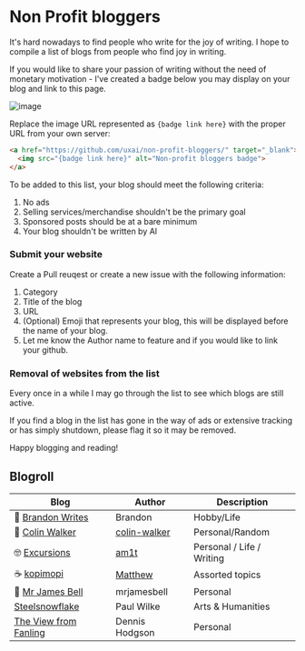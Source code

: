 # Non Profit bloggers
It's hard nowadays to find people who write for the joy of writing. I hope to compile a list of blogs from people who find joy in writing.

If you would like to share your passion of writing without the need of monetary motivation - I've created a badge below you may display on your blog and link to this page.

![image](https://raw.githubusercontent.com/uxai/non-profit-bloggers/main/nonprofit-blogger-badge.svg)

Replace the image URL represented as `{badge link here}` with the proper URL from your own server:

```html
<a href="https://github.com/uxai/non-profit-bloggers/" target="_blank">
  <img src="{badge link here}" alt="Non-profit bloggers badge">
</a>
```

To be added to this list, your blog should meet the following criteria: 
1. No ads
2. Selling services/merchandise shouldn't be the primary goal
3. Sponsored posts should be at a bare minimum
4. Your blog shouldn't be written by AI

### Submit your website
Create a Pull reuqest or create a new issue with the following information:
1. Category
2. Title of the blog
3. URL
4. (Optional) Emoji that represents your blog, this will be displayed before the name of your blog.
5. Let me know the Author name to feature and if you would like to link your github.

### Removal of websites from the list
Every once in a while I may go through the list to see which blogs are still active.

If you find a blog in the list has gone in the way of ads or extensive tracking or has simply shutdown, please flag it so it may be removed.

Happy blogging and reading!

## Blogroll

| Blog        | Author      | Description |
| ----------- | ----------- | ----------- |
| 🖖 [Brandon Writes](https://www.brandonwrites.xyz)      | Brandon     | Hobby/Life
| 🤔 [Colin Walker](https://colinwalker.blog)   | [colin-walker](https://github.com/colin-walker)       | Personal/Random
| 🤓 [Excursions](https://amitgawande.com)   | [am1t](https://github.com/am1t)       | Personal / Life / Writing
| ☕️ [kopimopi](https://kopimopi.com)   | [Matthew](https://github.com/uxai)       | Assorted topics
| 🚀 [Mr James Bell](mrjamesbell.com)   | mrjamesbell        | Personal
|  [Steelsnowflake](https://www.steelsnowflake.org/)   | Paul Wilke        | Arts & Humanities
|  [The View from Fanling](https://dennishodgson.blogspot.com)   | Dennis Hodgson        | Personal

